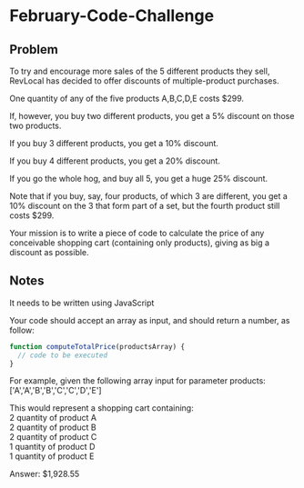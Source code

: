 # February-Code-Challenge

## Problem
To try and encourage more sales of the 5 different products they sell, RevLocal has decided to offer discounts of multiple-product purchases.

One quantity of any of the five products A,B,C,D,E costs $299.

If, however, you buy two different products, you get a 5%
discount on those two products.

If you buy 3 different products, you get a 10% discount.

If you buy 4 different products, you get a 20% discount.

If you go the whole hog, and buy all 5, you get a huge 25%
discount.

Note that if you buy, say, four products, of which 3 are
different, you get a 10% discount on the 3 that
form part of a set, but the fourth product still costs $299.

Your mission is to write a piece of code to calculate the
price of any conceivable shopping cart (containing only
products), giving as big a discount as possible.

## Notes
It needs to be written using JavaScript

Your code should accept an array as input, and should return a number, as follow:
```js
function computeTotalPrice(productsArray) {
  // code to be executed
}
```
For example, given the following array input for parameter products:
['A','A','B','B','C','C','D','E']

This would represent a shopping cart containing:  
2 quantity of product A\
2 quantity of product B\
2 quantity of product C\
1 quantity of product D\
1 quantity of product E

Answer: $1,928.55
